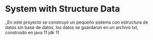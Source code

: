 # System with Structure Data

_En este proyecto se construyó un pequeño sistema con estructura de datos sin base de datos, los datos se guardaron en un archivo txt, construido en java 11 jdk 11
